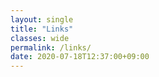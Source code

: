 ```yaml
---
layout: single
title: "Links"
classes: wide
permalink: /links/
date: 2020-07-18T12:37:00+09:00
---
```



